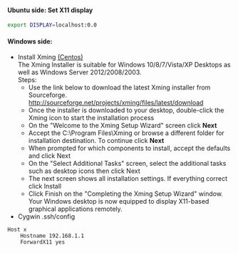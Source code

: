 #### Ubuntu side: Set X11 display
```bash
export DISPLAY=localhost:0.0
```
#### Windows side: 
- Install Xming [(Centos)](https://wiki.centos.org/HowTos/Xming) <br/>
  The Xming Installer is suitable for Windows 10/8/7/Vista/XP Desktops as well as Windows Server 2012/2008/2003. <br/>
  Steps: 
    - Use the link below to download the latest Xming installer from Sourceforge. 
      http://sourceforge.net/projects/xming/files/latest/download
    - Once the installer is downloaded to your desktop, double-click the Xming icon to start the installation process
    - On the "Welcome to the Xming Setup Wizard" screen click **Next**
    - Accept the C:\Program Files\Xming or browse a different folder for installation destination. To continue click **Next** 
    - When prompted for which components to install, accept the defaults and click Next 
    - On the "Select Additional Tasks" screen, select the additional tasks such as desktop icons then click Next 
    - The next screen shows all installation settings. If everything correct click Install 
    - Click Finish on the "Completing the Xming Setup Wizard" window. 
  Your Windows desktop is now equipped to display X11-based graphical applications remotely. 
- Cygwin .ssh/config
```
Host x
    Hostname 192.168.1.1
    ForwardX11 yes
```
